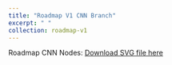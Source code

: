 ```yaml
---
title: "Roadmap V1 CNN Branch"
excerpt: " "
collection: roadmap-v1
---
```


Roadmap CNN Nodes:
[Download SVG file here](https://github.com/phoenixml/roadmap.github.io/blob/master/images/Roadmap-CNN-v1.svg?raw=true)